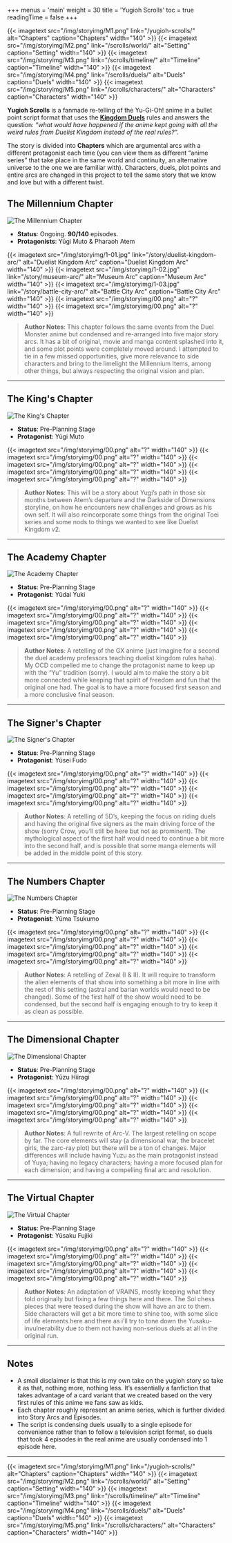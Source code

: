 +++
menus = 'main'
weight = 30
title = 'Yugioh Scrolls'
toc = true
readingTime = false
+++

<div style="display: flex; justify-content: center; gap: 5px;">
{{< imagetext src="/img/storyimg/M1.png" link="/yugioh-scrolls/" alt="Chapters" caption="Chapters" width="140" >}}
{{< imagetext src="/img/storyimg/M2.png" link="/scrolls/world/" alt="Setting" caption="Setting" width="140" >}}
{{< imagetext src="/img/storyimg/M3.png" link="/scrolls/timeline/" alt="Timeline" caption="Timeline" width="140" >}}
{{< imagetext src="/img/storyimg/M4.png" link="/scrolls/duels/" alt="Duels" caption="Duels" width="140" >}}
{{< imagetext src="/img/storyimg/M5.png" link="/scrolls/characters/" alt="Characters" caption="Characters" width="140" >}}
</div>

**Yugioh Scrolls** is a fanmade re-telling of the Yu-Gi-Oh! anime in a bullet point script format that uses the **[Kingdom Duels](/about)** rules and answers the question: *“what would have happened if the anime kept going with all the weird rules from Duelist Kingdom instead of the real rules?”.*

The story is divided into **Chapters** which are argumental arcs with a different protagonist each time (you can view them as different “anime series” that take place in the same world and continuity, an alternative universe to the one we are familiar with). Characters, duels, plot points and entire arcs are changed in this project to tell the same story that we know and love but with a different twist.

## The Millennium Chapter

![The Millennium Chapter](/img/storyimg/Chapter01.jpg)

- **Status**: Ongoing. **90/140** episodes.
- **Protagonists**: Yūgi Muto & Pharaoh Atem

<div style="display: flex; justify-content: center; gap: 5px;">
{{< imagetext src="/img/storyimg/1-01.jpg" link="/story/duelist-kingdom-arc/" alt="Duelist Kingdom Arc" caption="Duelist Kingdom Arc" width="140" >}}
{{< imagetext src="/img/storyimg/1-02.jpg" link="/story/museum-arc/" alt="Museum Arc" caption="Museum Arc" width="140" >}}
{{< imagetext src="/img/storyimg/1-03.jpg" link="/story/battle-city-arc/" alt="Battle City Arc" caption="Battle City Arc" width="140" >}}
{{< imagetext src="/img/storyimg/00.png" alt="?" width="140" >}}
{{< imagetext src="/img/storyimg/00.png" alt="?" width="140" >}}
</div>

> **Author Notes**: This chapter follows the same events from the Duel Monster anime but condensed and re-arranged into five major story arcs. It has a bit of original, movie and manga content splashed into it, and some plot points were completely moved around. I attempted to tie in a few missed opportunities, give more relevance to side characters and bring to the limelight the Millennium Items, among other things, but always respecting the original vision and plan.

---

## The King's Chapter

![The King's Chapter](/img/storyimg/Chapter02.jpg)

- **Status**: Pre-Planning Stage
- **Protagonist**: Yūgi Muto

<div style="display: flex; justify-content: center; gap: 5px;">
{{< imagetext src="/img/storyimg/00.png" alt="?" width="140" >}}
{{< imagetext src="/img/storyimg/00.png" alt="?" width="140" >}}
{{< imagetext src="/img/storyimg/00.png" alt="?" width="140" >}}
{{< imagetext src="/img/storyimg/00.png" alt="?" width="140" >}}
{{< imagetext src="/img/storyimg/00.png" alt="?" width="140" >}}
</div>

> **Author Notes**: This will be a story about Yugi’s path in those six months between Atem’s departure and the Darkside of Dimensions storyline, on how he encounters new challenges and grows as his own self. It will also reincorporate some things from the original Toei series and some nods to things we wanted to see like Duelist Kingdom v2.

---

## The Academy Chapter

![The Academy Chapter](/img/storyimg/Chapter03.jpg)

- **Status**: Pre-Planning Stage
- **Protagonist**: Yūdai Yuki

<div style="display: flex; justify-content: center; gap: 5px;">
{{< imagetext src="/img/storyimg/00.png" alt="?" width="140" >}}
{{< imagetext src="/img/storyimg/00.png" alt="?" width="140" >}}
{{< imagetext src="/img/storyimg/00.png" alt="?" width="140" >}}
{{< imagetext src="/img/storyimg/00.png" alt="?" width="140" >}}
{{< imagetext src="/img/storyimg/00.png" alt="?" width="140" >}}
</div>

> **Author Notes**: A retelling of the GX anime (just imagine for a second the duel academy professors teaching duelist kingdom rules haha). My OCD compelled me to change the protagonist name to keep up with the “Yu” tradition (sorry). I would aim to make the story a bit more connected while keeping that spirit of freedom and fun that the original one had. The goal is to have a more focused first season and a more conclusive final season.

---

## The Signer's Chapter

![The Signer's Chapter](/img/storyimg/Chapter04.jpg)

- **Status**: Pre-Planning Stage
- **Protagonist**: Yūsei Fudo

<div style="display: flex; justify-content: center; gap: 5px;">
{{< imagetext src="/img/storyimg/00.png" alt="?" width="140" >}}
{{< imagetext src="/img/storyimg/00.png" alt="?" width="140" >}}
{{< imagetext src="/img/storyimg/00.png" alt="?" width="140" >}}
{{< imagetext src="/img/storyimg/00.png" alt="?" width="140" >}}
{{< imagetext src="/img/storyimg/00.png" alt="?" width="140" >}}
</div>

> **Author Notes**: A retelling of 5D’s, keeping the focus on riding duels and having the original five signers as the main driving force of the show (sorry Crow, you’ll still be here but not as prominent). The mythological aspect of the first half would need to continue a bit more into the second half, and is possible that some manga elements will be added in the middle point of this story. 

---

## The Numbers Chapter

![The Numbers Chapter](/img/storyimg/Chapter05.jpg)

- **Status**: Pre-Planning Stage
- **Protagonist**: Yūma Tsukumo

<div style="display: flex; justify-content: center; gap: 5px;">
{{< imagetext src="/img/storyimg/00.png" alt="?" width="140" >}}
{{< imagetext src="/img/storyimg/00.png" alt="?" width="140" >}}
{{< imagetext src="/img/storyimg/00.png" alt="?" width="140" >}}
{{< imagetext src="/img/storyimg/00.png" alt="?" width="140" >}}
{{< imagetext src="/img/storyimg/00.png" alt="?" width="140" >}}
</div>

> **Author Notes**: A retelling of Zexal (I & II). It will require to transform the alien elements of that show into something a bit more in line with the rest of this setting (astral and barian worlds would need to be changed). Some of the first half of the show would need to be condensed, but the second half is engaging enough to try to keep it as clean as possible.

---

## The Dimensional Chapter

![The Dimensional Chapter](/img/storyimg/Chapter06.jpg)

- **Status**: Pre-Planning Stage
- **Protagonist**: Yūzu Hiiragi

<div style="display: flex; justify-content: center; gap: 5px;">
{{< imagetext src="/img/storyimg/00.png" alt="?" width="140" >}}
{{< imagetext src="/img/storyimg/00.png" alt="?" width="140" >}}
{{< imagetext src="/img/storyimg/00.png" alt="?" width="140" >}}
{{< imagetext src="/img/storyimg/00.png" alt="?" width="140" >}}
{{< imagetext src="/img/storyimg/00.png" alt="?" width="140" >}}
</div>

> **Author Notes**: A full rewrite of Arc-V. The largest retelling on scope by far. The core elements will stay (a dimensional war, the bracelet girls, the zarc-ray plot) but there will be a ton of changes. Major differences will include having Yuzu as the main protagonist instead of Yuya; having no legacy characters; having a more focused plan for each dimension; and having a compelling final arc and resolution. 

---

## The Virtual Chapter

![The Virtual Chapter](/img/storyimg/Chapter07.jpg)

- **Status**: Pre-Planning Stage
- **Protagonist**: Yūsaku Fujiki

<div style="display: flex; justify-content: center; gap: 5px;">
{{< imagetext src="/img/storyimg/00.png" alt="?" width="140" >}}
{{< imagetext src="/img/storyimg/00.png" alt="?" width="140" >}}
{{< imagetext src="/img/storyimg/00.png" alt="?" width="140" >}}
{{< imagetext src="/img/storyimg/00.png" alt="?" width="140" >}}
{{< imagetext src="/img/storyimg/00.png" alt="?" width="140" >}}
</div>

> **Author Notes**: An adaptation of VRAINS, mostly keeping what they told originally but fixing a few things here and there. The Sol chess pieces that were teased during the show will have an arc to them. Side characters will get a bit more time to shine too, with some slice of life elements here and there as i’ll try to tone down the Yusaku-invulnerability due to them not having non-serious duels at all in the original run. 

---

## Notes

- A small disclaimer is that this is my own take on the yugioh story so take it as that, nothing more, nothing less. It’s essentially a fanfiction that takes advantage of a card variant that we created based on the very first rules of this anime we fans saw as kids.
- Each chapter roughly represent an anime series, which is further divided into Story Arcs and Episodes. 
- The script is condensing duels usually to a single episode for convenience rather than to follow a television script format, so duels that took 4 episodes in the real anime are usually condensed into 1 episode here.

---

<div style="display: flex; justify-content: center; gap: 5px;">
{{< imagetext src="/img/storyimg/M1.png" link="/yugioh-scrolls/" alt="Chapters" caption="Chapters" width="140" >}}
{{< imagetext src="/img/storyimg/M2.png" link="/scrolls/world/" alt="Setting" caption="Setting" width="140" >}}
{{< imagetext src="/img/storyimg/M3.png" link="/scrolls/timeline/" alt="Timeline" caption="Timeline" width="140" >}}
{{< imagetext src="/img/storyimg/M4.png" link="/scrolls/duels/" alt="Duels" caption="Duels" width="140" >}}
{{< imagetext src="/img/storyimg/M5.png" link="/scrolls/characters/" alt="Characters" caption="Characters" width="140" >}}
</div>
